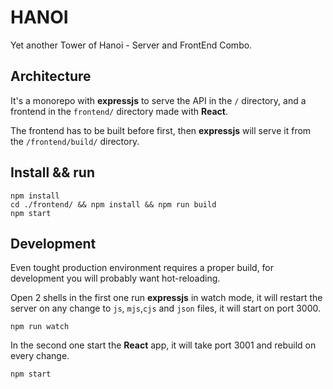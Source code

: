 # HANOI

Yet another Tower of Hanoi - Server and FrontEnd Combo.

## Architecture

It's a monorepo with **expressjs** to serve the API in the `/` directory, and a frontend in the `frontend/` directory made with **React**.

The frontend has to be built before first, then **expressjs** will serve it from the `/frontend/build/` directory.

## Install && run

```
npm install
cd ./frontend/ && npm install && npm run build
npm start
```

## Development

Even tought production environment requires a proper build, for development you will probably want hot-reloading.

Open 2 shells in the first one run **expressjs** in watch mode, it will restart the server on any change to `js`,
`mjs`,`cjs` and `json` files, it will start on port 3000.

```
npm run watch
```

In the second one start the **React** app, it will take port 3001 and rebuild on every change.

```
npm start
```
